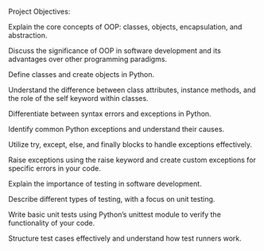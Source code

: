 Project Objectives:

Explain the core concepts of OOP: classes, objects, encapsulation, and abstraction.

Discuss the significance of OOP in software development and its advantages over other programming paradigms.

Define classes and create objects in Python.

Understand the difference between class attributes, instance methods, and the role of the self keyword within classes.

Differentiate between syntax errors and exceptions in Python.

Identify common Python exceptions and understand their causes.

Utilize try, except, else, and finally blocks to handle exceptions effectively.

Raise exceptions using the raise keyword and create custom exceptions for specific errors in your code.

Explain the importance of testing in software development.

Describe different types of testing, with a focus on unit testing.

Write basic unit tests using Python’s unittest module to verify the functionality of your code.

Structure test cases effectively and understand how test runners work.
